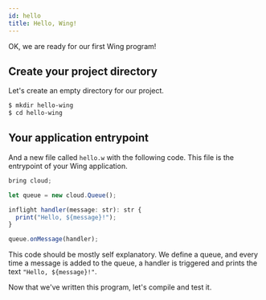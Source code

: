 ```yaml
---
id: hello
title: Hello, Wing!
---
```


OK, we are ready for our first Wing program!

## Create your project directory

Let's create an empty directory for our project.

```sh
$ mkdir hello-wing
$ cd hello-wing
```

## Your application entrypoint

And a new file called `hello.w` with the following code. This file is the
entrypoint of your Wing application.

```ts
bring cloud;

let queue = new cloud.Queue();

inflight handler(message: str): str {
  print("Hello, ${message}!");
}

queue.onMessage(handler);
```

This code should be mostly self explanatory. We define a queue, and every time a
message is added to the queue, a handler is triggered and prints the text
`"Hello, ${message}!"`.

Now that we've written this program, let's compile and test it.


